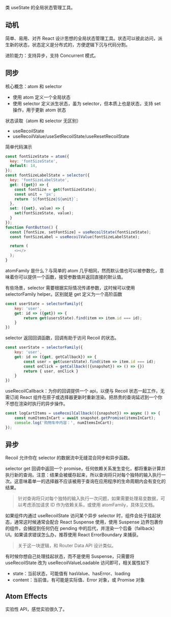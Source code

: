 类 useState 的全局状态管理工具。

<!-- more -->

## 动机
简单、易用、对齐 React 设计思想的全局状态管理工具。状态可以彼此访问，派生新的状态，状态定义是分布式的，方便逻辑下沉与代码分割。

进阶能力：支持异步，支持 Concurrent 模式。

## 同步
核心概念：atom 和 selector
* 使用 atom 定义一个全局状态
* 使用 selector 定义派生状态，虽为 selector，但本质上也是状态，支持 set 操作，用于更新 atom 状态

状态读取（atom 和 selector 无区别）
* useRecoilState
* useRecoilValue/useSetRecoilState/useResetRecoilState

简单代码演示
```js
const fontSizeState = atom({
  key: 'fontSizeState',
  default: 14,
});
const fontSizeLabelState = selector({
  key: 'fontSizeLabelState',
  get: ({get}) => {
    const fontSize = get(fontSizeState);
    const unit = 'px';
    return `${fontSize}${unit}`;
  },
  set: ({set}, value) => {
    set(fontSizeState, value);
  }
});
function FontButton() {
  const [fontSize, setFontSize] = useRecoilState(fontSizeState);
  const fontSizeLabel = useRecoilValue(fontSizeLabelState);

  return (
    <></>
  );
}
```

atomFamily 是什么？与简单的 atom 几乎相同，然而默认值也可以被参数化，意味着你可以提供一个函数，接受参数值并返回直接的默认值。

有些场景，selector 需要根据实际情况传递参数，这时候可以使用 selectorFamily helper。区别就是 get 定义为一个高阶函数
```js
const userState = selectorFamily({
    key: 'user',
    get: id => ({get}) => {
        return get(usersState).find(item => item.id === id);
    }
})
```

selector 返回回调函数，回调有助于访问 Recoil 的状态。
```js
const userState = selectorFamily({
    key: 'user',
    get: id => ({get, getCallback}) => {
        const user = get(usersState).find(item => item.id === id);
        const onClick = getCallback(({snapshot}) => () => {})
        return { user, onClick }
    }
})
```

useRecoilCallback：为你的回调提供一个 api，以便与 Recoil 状态一起工作，无需订阅 React 组件在原子或选择器更新时重新渲染。把昂贵的查询延迟到一个你不想在渲染时执行的异步操作。
```js
const logCartItems = useRecoilCallback(({snapshot}) => async () => {
    const numItemsInCart = await snapshot.getPromise(itemsInCart);
    console.log('购物车中内容：', numItemsInCart);
});
```

## 异步
Recoil 允许你在 selector 的数据流中无缝混合同步和异步函数。

selector get 回调中返回一个 promise，任何依赖关系发生变化，都将重新计算并执行新的查询。注意：结果会被缓存起来，所以查询将只对每个独特的输入执行一次。这意味着单一的选择器不应该被用于查询在应用程序的生命周期内会有变化的结果。

> 针对查询将只对每个独特的输入执行一次问题，如果需要处理易变数据，可以考虑添加请求 ID 作为依赖关系，或使用 atomFamily，具体见文档。

如果组件内通过 useRecoilState 访问某个异步 selector 时，组件会处于挂起状态，通常这时候通常会配合 React Suspense 使用，使用 Suspense 边界包裹你的组件，会捕捉到任何仍在 pending 中的后代，并渲染一个后备（fallback） UI。如果请求错误怎么办，推荐使用 React ErrorBoundary 来捕获。

> 关于这一块逻辑，和 Router Data API 设计类似。

有时候你想自己处理挂起状态，而不是使用 Suspense，只需要将 useRecoilState 改为 useRecoilValueLoadable 访问即可，相关属性如下
* state：当前状态，可能值有 hasValue、hasError、loading
* content：当前值，有可能是实际值、Error 对象，或 Promise 对象

## Atom Effects
实验性 API，感觉实验很久了。

